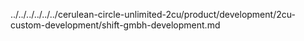 ../../../../../../cerulean-circle-unlimited-2cu/product/development/2cu-custom-development/shift-gmbh-development.md